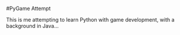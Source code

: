 #PyGame Attempt

This is me attempting to learn Python with game development, with
a background in Java...
